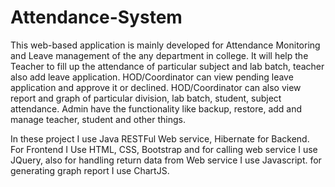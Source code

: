 # Attendance-System
This web-based application is mainly developed for Attendance Monitoring and Leave management of the any department in college.
It will help the Teacher to fill up the attendance of particular subject and lab batch, teacher also add leave application.
HOD/Coordinator can view pending leave application and approve it or declined. HOD/Coordinator can also view report and 
graph of particular division, lab batch, student, subject attendance.
Admin have the functionality like backup, restore, add and manage teacher, student and other things.

In these project I use Java RESTFul Web service, Hibernate for Backend. For Frontend I Use HTML, 
CSS, Bootstrap and for calling web service I use JQuery, also for handling return data from 
Web service I use Javascript. for generating graph report I use ChartJS.


